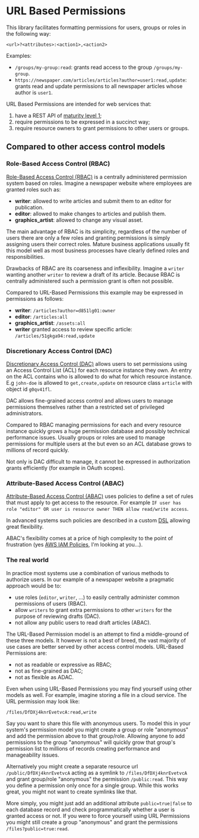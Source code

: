 # URL Based Permissions

This library facilitates formatting permissions for users, groups or roles in the following way:

```
<url>?<attributes>:<action1>,<action2>
```

Examples:

- `/groups/my-group:read`: grants read access to the group `/groups/my-group`.
- `https://newspaper.com/articles/articles?author=user1:read,update`: grants read and update permissions to all newspaper articles whose author is `user1`.


URL Based Permissions are intended for web services that:

1. have a REST API of [maturity level 1](http://martinfowler.com/articles/richardsonMaturityModel.html);
2. require permissions to be expressed in a succinct way;
3. require resource owners to grant permissions to other users or groups.

## Compared to other access control models

### Role-Based Access Control (RBAC)

[Role-Based Access Control (RBAC)](https://en.wikipedia.org/wiki/Role-based_access_control) is a centrally administered permission system based on roles. Imagine a newspaper website where employees are granted roles such as:

- **writer**: allowed to write articles and submit them to an editor for publication.
- **editor**: allowed to make changes to articles and publish them.
- **graphics_artist**: allowed to change any visual asset.

The main advantage of RBAC is its simplicity, regardless of the number of users there are only a few roles and granting permissions is simply assigning users their correct roles. Mature business applications usually fit this model well as most business processes have clearly defined roles and responsibilities.

Drawbacks of RBAC are its coarseness and inflexibility. Imagine a `writer` wanting another `writer` to review a draft of its article. Because RBAC is centrally administered such a permission grant is often not possible.

Compared to URL-Based Permissions this example may be expressed in permissions as follows:

- **writer**: `/articles?author=d851lg01:owner`
- **editor**: `/articles:all`
- **graphics_artist**: `/assets:all`
- **writer** granted access to review specific article: `/articles/51gkga94:read,update`

### Discretionary Access Control (DAC)

[Discretionary Access Control (DAC)](https://en.wikipedia.org/wiki/Discretionary_access_control) allows users to set permissions using an Access Control List (ACL) for each resource instance they own. An entry on the ACL contains who is allowed to do what for which resource instance. E.g `john-doe` is allowed to `get,create,update` on resource class `article` with object id `g0qv41fl`.

DAC allows fine-grained access control and allows users to manage permissions themselves rather than a restricted set of privileged administrators.

Compared to RBAC managing permissions for each and every resource instance quickly grows a huge permission database and possibly technical performance issues. Usually groups or roles are used to manage permissions for multiple users at the but even so an ACL database grows to millions of record quickly.

Not only is DAC difficult to manage, it cannot be expressed in authorization grants efficiently (for example in OAuth scopes).

### Attribute-Based Access Control (ABAC)

[Attribute-Based Access Control (ABAC)](https://en.wikipedia.org/wiki/Attribute-Based_Access_Control) uses policies to define a set of rules that must apply to get access to the resource. For example `IF user has role "editor" OR user is resource owner THEN allow read/write access`.

In advanced systems such policies are described in a custom [DSL](https://en.wikipedia.org/wiki/Domain-specific_language) allowing great flexibility.

ABAC's flexibility comes at a price of high complexity to the point of frustration (yes [AWS IAM Policies](http://docs.aws.amazon.com/IAM/latest/UserGuide/access_policies.html), I'm looking at you...).

### The real world

In practice most systems use a combination of various methods to authorize users. In our example of a newspaper website a pragmatic approach would be to:

- use roles (`editor`, `writer`, ...) to easily centrally administer common permissions of users (RBAC).
- allow `writers` to grant extra permissions to other `writers` for the purpose of reviewing drafts (DAC).
- not allow any public users to read draft articles (ABAC).

The URL-Based Permission model is an attempt to find a middle-ground of these three models. It however is not a best of breed, the vast majority of use cases are better served by other access control models. URL-Based Permissions are:

- not as readable or expressive as RBAC;
- not as fine-grained as DAC;
- not as flexible as ADAC.

Even when using URL-Based Permissions you may find yourself using other models as well. For example, imagine storing a file in a cloud service. The URL permission may look like:

```
/files/DfDXj4knrEvetvcA:read,write
```

Say you want to share this file with anonymous users. To model this in your system's permission model you might create a group or role "anonymous" and add the permission above to that group/role. Allowing anyone to add permissions to the group "anonymous" will quickly grow that group's permission list to millions of records creating performance and manageability issues.

Alternatively you might create a separate resource url `/public/DfDXj4knrEvetvcA` acting as a symlink to `/files/DfDXj4knrEvetvcA` and grant group/role "anonymous" the permission `/public:read`. This way you define a permission only once for a single group. While this works great, you might not want to create symlinks like that.

More simply, you might just add an additional attribute `public=true|false` to each database record and check programmatically whether a user is granted access or not. If you were to force yourself using URL Permissions you might still create a group "anonymous" and grant the permissions `/files?public=true:read`.
